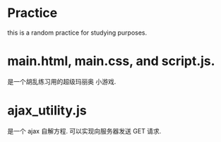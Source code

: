 # Practice
this is a random practice for studying purposes.

# main.html, main.css, and script.js. 
是一个胡乱练习用的超级玛丽奥 小游戏.

# ajax_utility.js 
是一个 ajax 自解方程. 可以实现向服务器发送 GET 请求.